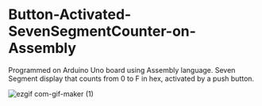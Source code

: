 # Button-Activated-SevenSegmentCounter-on-Assembly
Programmed on Arduino Uno board using Assembly language. Seven Segment display that counts from 0 to F in hex, activated by a push button.

![ezgif com-gif-maker (1)](https://user-images.githubusercontent.com/44615627/179621972-433e80e4-7a1a-4883-8eb8-b335e798be94.gif)
